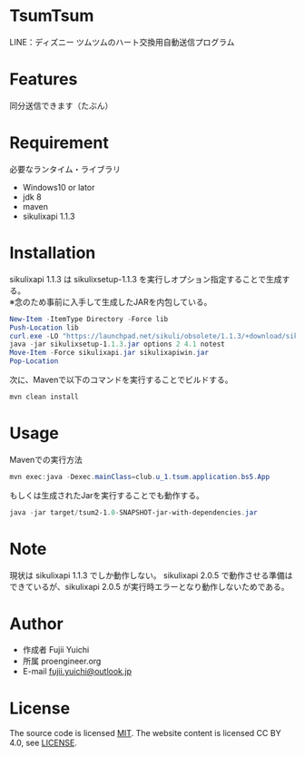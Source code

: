# TsumTsum

LINE：ディズニー ツムツムのハート交換用自動送信プログラム

# Features

同分送信できます（たぶん）

# Requirement

必要なランタイム・ライブラリ

* Windows10 or lator
* jdk 8
* maven
* sikulixapi 1.1.3

# Installation

sikulixapi 1.1.3 は sikulixsetup-1.1.3 を実行しオプション指定することで生成する。  
※念のため事前に入手して生成したJARを内包している。
```powershell
New-Item -ItemType Directory -Force lib
Push-Location lib
curl.exe -LO "https://launchpad.net/sikuli/obsolete/1.1.3/+download/sikulixsetup-1.1.3.jar"
java -jar sikulixsetup-1.1.3.jar options 2 4.1 notest
Move-Item -Force sikulixapi.jar sikulixapiwin.jar
Pop-Location
```

次に、Mavenで以下のコマンドを実行することでビルドする。

```powershell
mvn clean install
```

# Usage

Mavenでの実行方法

```powershell
mvn exec:java -Dexec.mainClass=club.u_1.tsum.application.bs5.App
```

もしくは生成されたJarを実行することでも動作する。

```powershell
java -jar target/tsum2-1.0-SNAPSHOT-jar-with-dependencies.jar
```

# Note

現状は sikulixapi 1.1.3 でしか動作しない。
sikulixapi 2.0.5 で動作させる準備はできているが、sikulixapi 2.0.5 が実行時エラーとなり動作しないためである。

# Author

* 作成者 Fujii Yuichi
* 所属 proengineer.org
* E-mail fujii.yuichi@outlook.jp

# License

The source code is licensed [MIT](LICENSE). The website content is licensed CC BY 4.0, see [LICENSE](LICENSE).
